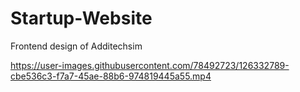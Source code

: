 # Startup-Website
Frontend design of Additechsim



https://user-images.githubusercontent.com/78492723/126332789-cbe536c3-f7a7-45ae-88b6-974819445a55.mp4


